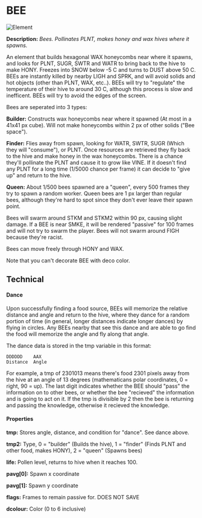 # BEE

![Element](https://i.imgur.com/zvNK2x6.gif)

**Description:**  *Bees. Pollinates PLNT, makes honey and wax hives where it spawns.*

An element that builds hexagonal WAX honeycombs near where it spawns, and looks for PLNT, SUGR, SWTR and WATR to bring back to the hive to make HONY. Freezes into SNOW below -5 C and turns to DUST above 50 C. BEEs are instantly killed by nearby LIGH and SPRK, and will avoid solids and hot objects (other than PLNT, WAX, etc..). BEEs will try to "regulate" the temperature of their hive to around 30 C, although this process is slow and inefficent. BEEs will try to avoid the edges of the screen.

Bees are seperated into 3 types:

**Builder:** Constructs wax honeycombs near where it spawned (At most in a 41x41 px cube). Will not make honeycombs within 2 px of other solids ("Bee space").

**Finder:** Flies away from spawn, looking for WATR, SWTR, SUGR (Which they will "consume"), or PLNT. Once resources are retrieved they fly back to the hive and make honey in the wax honeycombs. There is a chance they'll pollinate the PLNT and cause it to grow like VINE. If it doesn't find any PLNT for a long time (1/5000 chance per frame) it can decide to "give up" and return to the hive.

**Queen:** About 1/500 bees spawned are a "queen", every 500 frames they try to spawn a random worker. Queen bees are 1 px larger than regular bees, although they're hard to spot since they don't ever leave their spawn point.

Bees will swarm around STKM and STKM2 within 90 px, causing slight damage. If a BEE is near SMKE, it will be rendered "passive" for 100 frames and will not try to swarm the player. Bees will not swarm around FIGH because they're racist.

Bees can move freely through HONY and WAX.

Note that you can't decorate BEE with deco color.



## Technical
#### Dance
Upon successfully finding a food source, BEEs will memorize the relative distance and angle and return to the hive, where they dance for a random portion of time (in general, longer distances indicate longer dances) by flying in circles. Any BEEs nearby that see this dance and are able to go find the food will memorize the angle and fly along that angle.

The dance data is stored in the tmp variable in this format:
```
DDDDDD    AAX
Distance  Angle
```
For example, a tmp of 2301013 means there's food 2301 pixels away from the hive at an angle of 13 degrees (mathematicans polar coordinates, 0 = right, 90 = up). The last digit indicates whether the BEE should "pass" the information on to other bees, or whether the bee "recieved" the information and is going to act on it. If the tmp is divisible by 2 then the bee is returning and passing the knowledge, otherwise it recieved the knowledge.


#### Properties
**tmp:** Stores angle, distance, and condition for "dance". See dance above.

**tmp2:** Type, 0 = "builder" (Builds the hive), 1 = "finder" (Finds PLNT and other food, makes HONY), 2 = "queen" (Spawns bees)

**life:** Pollen level, returns to hive when it reaches 100.

**pavg[0]:** Spawn x coordinate

**pavg[1]:** Spawn y coordinate

**flags:** Frames to remain passive for. DOES NOT SAVE

**dcolour:** Color (0 to 6 inclusive)

